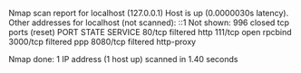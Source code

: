 Nmap scan report for localhost (127.0.0.1)
Host is up (0.0000030s latency).
Other addresses for localhost (not scanned): ::1
Not shown: 996 closed tcp ports (reset)
PORT     STATE    SERVICE
80/tcp   filtered http
111/tcp  open     rpcbind
3000/tcp filtered ppp
8080/tcp filtered http-proxy

Nmap done: 1 IP address (1 host up) scanned in 1.40 seconds